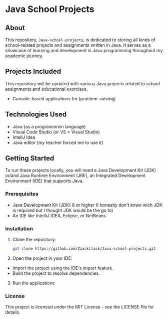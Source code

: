# Java School Projects

## About
This repository, `Java-school-projects`, is dedicated to storing all kinds of school-related projects and assignments written in Java. It serves as a showcase of learning and development in Java programming throughout my academic journey.

## Projects Included
This repository will be updated with various Java projects related to school assignments and educational exercises.
- Console-based applications for (problem-solving)

## Technologies Used
- Java (as a programmmin language)
- Visual Code Studio (or VS = Visual Studio)
- IntellJ Idea
- Java editor (my teacher forced me to use it)
  
## Getting Started
To run these projects locally, you will need a Java Development Kit (JDK) or/and Java Runtime Environment (JRE), an Integrated Development Environment (IDE) that supports Java.

### Prerequisites
- Java Development Kit (JDK) 8 or higher (I honestly don't knwo wich JDK is required but I thought JDK would be the go to)
- An IDE like IntelliJ IDEA, Eclipse, or NetBeans

### Installation
1. Clone the repository:
   ```sh
   git clone https://github.com/Zzackllack/Java-school-projects.git
2. Open the project in your IDE:
- Import the project using the IDE's import feature.
- Build the project to resolve dependencies.
3. Run the applications

### License
This project is licensed under the MIT License - see the LICENSE file for details.
